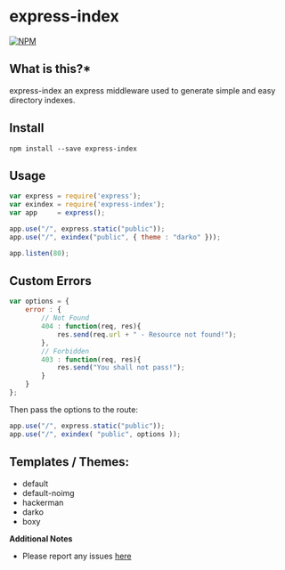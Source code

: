 express-index
=============

[![NPM](https://nodei.co/npm/express-index.png?downloads=true)](https://nodei.co/npm/express-index/)

**What is this?***
------------------
express-index an express middleware used to generate simple and easy directory indexes.

Install
---------------------

```npm install --save express-index```

Usage
---------------------

```javascript
var express = require('express');
var exindex = require('express-index');
var app     = express();

app.use("/", express.static("public"));
app.use("/", exindex("public", { theme : "darko" }));

app.listen(80);
```

Custom Errors
---------------------

```javascript
var options = {
    error : {
        // Not Found
        404 : function(req, res){
            res.send(req.url + " - Resource not found!");
        },
        // Forbidden
        403 : function(req, res){
            res.send("You shall not pass!");
        }
    }
};
```

Then pass the options to the route:

```javascript
app.use("/", express.static("public"));
app.use("/", exindex( "public", options ));
```

Templates / Themes:
---------------------


- default
- default-noimg
- hackerman
- darko
- boxy

**Additional Notes**
- Please report any issues [here](https://github.com/DrKain/express-index/issues)